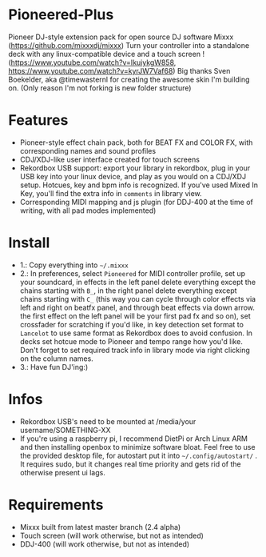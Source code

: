 # Pioneered-Plus
Pioneer DJ-style extension pack for open source DJ software Mixxx (https://github.com/mixxxdj/mixxx)
Turn your controller into a standalone deck with any linux-compatible device and a touch screen !
(https://www.youtube.com/watch?v=IkuiykgW858, https://www.youtube.com/watch?v=kyrJW7Vaf68)
Big thanks Sven Boekelder, aka @timewasternl for creating the awesome skin I'm building on.
(Only reason I'm not forking is new folder structure)

# Features
* Pioneer-style effect chain pack, both for BEAT FX and COLOR FX, with corresponding names and sound profiles
* CDJ/XDJ-like user interface created for touch screens
* Rekordbox USB support: export your library in rekordbox, plug in your USB key into your linux device, and play as you would on a CDJ/XDJ setup. Hotcues, key and bpm info is recognized. If you've used Mixed In Key, you'll find the extra info in `comments` in library view.
* Corresponding MIDI mapping and js plugin (for DDJ-400 at the time of writing, with all pad modes implemented)

# Install
* 1.: Copy everything into `~/.mixxx`
* 2.: In preferences, select `Pioneered` for MIDI controller profile, set up your soundcard, in effects in the left panel delete everything except the chains starting with `B_`, in the right panel delete everything except chains starting with `C_` (this way you can cycle through color effects via left and right on beatfx panel, and through beat effects via down arrow. the first effect on the left panel will be your first pad fx and so on), set crossfader for scratching if you'd like, in key detection set format to `Lancelot` to use same format as Rekordbox does to avoid confusion. In decks set hotcue mode to Pioneer and tempo range how you'd like. Don't forget to set required track info in library mode via right clicking on the column names.
* 3.: Have fun DJ'ing:)

# Infos
* Rekordbox USB's need to be mounted at /media/your username/SOMETHING-XX
* If you're using a raspberry pi, I recommend DietPi or Arch Linux ARM and then installing openbox to minimize software bloat. Feel free to use the provided desktop file, for autostart put it into `~/.config/autostart/` . It requires sudo, but it changes real time priority and gets rid of the otherwise present ui lags. 

# Requirements
* Mixxx built from latest master branch (2.4 alpha)
* Touch screen (will work otherwise, but not as intended)
* DDJ-400 (will work otherwise, but not as intended)
